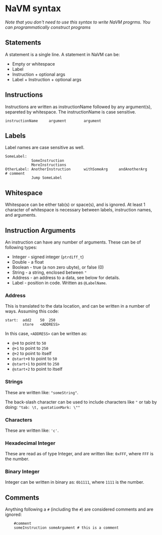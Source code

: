 # NaVM syntax

_Note that you don't need to use this syntax to write NaVM progrms. You can
programmatically construct programs_ 

## Statements

A statement is a single line. A statement in NaVM can be:

* Empty or whitespace
* Label
* Instruction + optional args
* Label + Instruction + optional args

## Instructions

Instructions are written as instructionName followed by any argument(s),
separeted by whitespace. The instructionName is case sensitive.

```
instructionName		argument		argument
```

## Labels

Label names are case sensitive as well.

```
SomeLabel:
			SomeInstruction
			MoreInstructions
OtherLabel: AnotherInstruction		withSomeArg		andAnotherArg		# comment
			Jump SomeLabel
```

## Whitespace

Whitespace can be either tab(s) or space(s), and is ignored.
At least 1 character of whitespace is necessary between labels, instruction
names, and arguments.

## Instruction Arguments

An instruction can have any number of arguments. These can be of following
types:

* Integer - signed integer (`ptrdiff_t`)
* Double - a float
* Boolean - true (a non zero ubyte), or false (0)
* String - a string, enclosed between `"`
* Address - an address to a data, see below for details.
* Label - position in code. Written as `@LabelName`.

### Address

This is translated to the data location, and can be written in a number of
ways. Assuming this code:

```
start:	add2	50	250
		store	<ADDRESS>
```

In this case, `<ADDRESS>` can be written as:

* `@+0` to point to `50`
* `@+1` to point to `250`
* `@+2` to point to itself
* `@start+0` to point to `50`
* `@start+1` to point to `250`
* `@start+2` to point to itself

### Strings

These are written like: `"someString"`.

The back-slash character can be used to include characters like `"` or tab by
doing: `"tab: \t, quotationMark: \""`

### Characters
These are written like: `'c'`.

### Hexadecimal Integer
These are read as of type Integer, and are written like: `0xFFF`, where `FFF`
is the number.

### Binary Integer
Integer can be written in binary as: `0b1111`, where `1111` is the number.

## Comments
Anything following a `#` (including the `#`) are considered comments and are
ignored:

```
	#comment
	someInstruction someArgument # this is a comment
```
